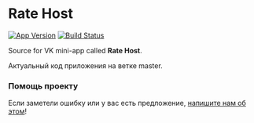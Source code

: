 # Rate Host
[![App Version](https://img.shields.io/github/package-json/v/zardoy/vk-rate-host?label=VK%20mini%20app)](https://vk.com/app6736218)
[![Build Status](https://travis-ci.com/zardoy/vk-rate-host.svg?branch=master)](https://travis-ci.com/zardoy/vk-rate-host)

Source for VK mini-app called **Rate Host**.

Актуальный код приложения на ветке master.

### Помощь проекту

Если заметели ошибку или у вас есть предложение, [напишите нам об этом](./issues/new/choose)!
